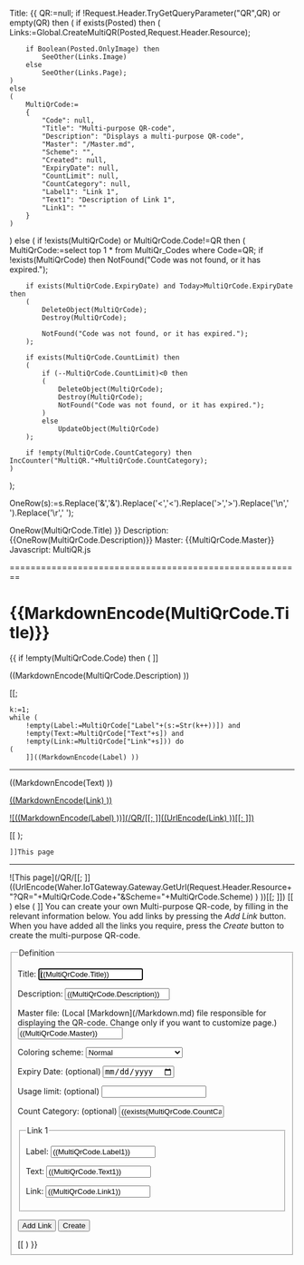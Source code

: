 Title: {{
QR:=null;
if !Request.Header.TryGetQueryParameter("QR",QR) or empty(QR) then
(
	if exists(Posted) then
	(
		Links:=Global.CreateMultiQR(Posted,Request.Header.Resource);

		if Boolean(Posted.OnlyImage) then
			SeeOther(Links.Image)
		else
			SeeOther(Links.Page);
	)
	else
	(
		MultiQrCode:=
		{
			"Code": null,
			"Title": "Multi-purpose QR-code",
			"Description": "Displays a multi-purpose QR-code",
			"Master": "/Master.md",
			"Scheme": "",
			"Created": null,
			"ExpiryDate": null,
			"CountLimit": null,
			"CountCategory": null,
			"Label1": "Link 1",
			"Text1": "Description of Link 1",
			"Link1": ""
		}
	)
)
else
(
	if !exists(MultiQrCode) or MultiQrCode.Code!=QR then
	(
		MultiQrCode:=select top 1 * from MultiQr_Codes where Code=QR;
		if !exists(MultiQrCode) then NotFound("Code was not found, or it has expired.");

		if exists(MultiQrCode.ExpiryDate) and Today>MultiQrCode.ExpiryDate then
		(
			DeleteObject(MultiQrCode);
			Destroy(MultiQrCode);
			
			NotFound("Code was not found, or it has expired.");
		);

		if exists(MultiQrCode.CountLimit) then
		(
			if (--MultiQrCode.CountLimit)<0 then
			(
				DeleteObject(MultiQrCode);
				Destroy(MultiQrCode);
				NotFound("Code was not found, or it has expired.");
			)
			else
				UpdateObject(MultiQrCode)
		);

		if !empty(MultiQrCode.CountCategory) then IncCounter("MultiQR."+MultiQrCode.CountCategory);
	)
);

OneRow(s):=s.Replace('&','&amp;').Replace('<','&lt;').Replace('>','&gt;').Replace('\n',' ').Replace('\r',' ');

OneRow(MultiQrCode.Title)
}}
Description: {{OneRow(MultiQrCode.Description)}}
Master: {{MultiQrCode.Master}}
Javascript: MultiQR.js

========================================================

{{MarkdownEncode(MultiQrCode.Title)}}
======================================

{{
if !empty(MultiQrCode.Code) then
(
	]]

((MarkdownEncode(MultiQrCode.Description) ))

[[;

	k:=1;
	while (
		!empty(Label:=MultiQrCode["Label"+(s:=Str(k++))]) and
		!empty(Text:=MultiQrCode["Text"+s]) and
		!empty(Link:=MultiQrCode["Link"+s])) do
	(
		]]((MarkdownEncode(Label) ))
-----------------------------------------

((MarkdownEncode(Text) ))

<p><a href="((Link))" target="_blank">((MarkdownEncode(Link) ))</a></p>
<a href="((Link))" target="_blank">

![((MarkdownEncode(Label) ))](/QR/[[;
	]]((UrlEncode(Link) ))[[;
	]])

</a>

[[
	);

	]]This page
-------------------

![This page](/QR/[[;
	]]((UrlEncode(Waher.IoTGateway.Gateway.GetUrl(Request.Header.Resource+"?QR="+MultiQrCode.Code+"&Scheme="+MultiQrCode.Scheme) ) ))[[;
	]])
[[
)
else
(
	]]
You can create your own Multi-purpose QR-code, by filling in the relevant information below. You add links by pressing the *Add Link* button.
When you have added all the links you require, press the *Create* button to create the multi-purpose QR-code.

<form action="MultiQR.md" method="post" enctype="multipart/form-data">
<fieldset>
<legend>Definition</legend>

<p>
<label for="Title">Title:</label>  
<input type="text" id="Title" name="Title" value="((MultiQrCode.Title))" autofocus required/>
</p>

<p>
<label for="Description">Description:</label>  
<input type="text" id="Description" name="Description" value="((MultiQrCode.Description))" required/>
</p>

<p>
<label for="Master">Master file: (Local [Markdown](/Markdown.md) file responsible for displaying the QR-code. Change only if you want to customize page.)</label>  
<input type="text" id="Master" name="Master" value="((MultiQrCode.Master))" required/>
</p>

<p>
<label for="Scheme">Coloring scheme:</label>  
<select name="Scheme" id="Scheme">
<option value="">Normal</option>
<option value="tagsign">Signature request</option>
<option value="iotid">Legal ID</option>
<option value="iotsc">Smart Contract</option>
<option value="iotdisco">Device</option>
<option value="edaler">eDaler(R)</option>
<option value="nfeat">Neuro-Feature^TM token</option>
<option value="obinfo">Onboarding information</option>
<option value="aes256">Encrypted information</option>
</select>
</p>

<p>
<label for="ExpiryDate">Expiry Date: (optional)</label>  
<input type="date" id="ExpiryDate" name="ExpiryDate" value="((exists(MultiQrCode.ExpiryDate) ? MultiQrCode.ExpiryDate.ToShortDateString() : ''))"/>
</p>

<p>
<label for="CountLimit">Usage limit: (optional)</label>  
<input type="number" min="1" step="1" id="CountLimit" name="CountLimit" value="((exists(MultiQrCode.CountLimit) ? Str(MultiQrCode.CountLimit) : ''))"/>
</p>

<p>
<label for="CountCategory">Count Category: (optional)</label>  
<input type="text" id="CountCategory" name="CountCategory" value="((exists(MultiQrCode.CountCategory) ? Str(MultiQrCode.CountCategory) : ''))"/>
</p>

<input type="hidden" name="OnlyImage" value="false"/>

<fieldset id="Link1">
<legend>Link 1</legend>

<p>
<label for="Label1">Label:</label>  
<input type="text" id="Label1" name="Label1" value="((MultiQrCode.Label1))" required/>
</p>

<p>
<label for="Text1">Text:</label>  
<input type="text" id="Text1" name="Text1" value="((MultiQrCode.Text1))" required/>
</p>

<p>
<label for="Link1">Link:</label>  
<input type="url" id="Link1" name="Link1" value="((MultiQrCode.Link1))" required/>
</p>

</fieldset>

<button type="button" class="posButton" onclick="AddLink()">Add Link</button>
<button type="submit" class="posButton">Create</button>

</form>
[[
)
}}